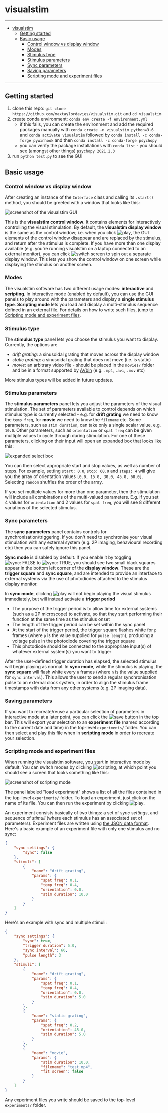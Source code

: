 # visualstim


---

- [visualstim](#visualstim)
  - [Getting started](#getting-started)
  - [Basic usage](#basic-usage)
    - [Control window vs display window](#control-window-vs-display-window)
    - [Modes](#modes)
    - [Stimulus type](#stimulus-type)
    - [Stimulus parameters](#stimulus-parameters)
    - [Sync parameters](#sync-parameters)
    - [Saving parameters](#saving-parameters)
    - [Scripting mode and experiment files](#scripting-mode-and-experiment-files)

---


## Getting started

1. clone this repo: `git clone https://github.com/maxtaylordavies/visualstim.git` and `cd visualstim`
2. create conda environment: `conda env create -f environment.yml`
   - if this fails, you can create the environment and add the required packages manually with `conda create -n visualstim python=3.6` and `conda activate visualstim` followed by `conda install -c conda-forge pywinhook` and then `conda install -c conda-forge psychopy`
   - you can verify the package installations with `conda list` - you should see (amongst other things) `psychopy 2021.2.3`
3. run `python test.py` to see the GUI

## Basic usage

### Control window vs display window

After creating an instance of the `Interface` class and calling its `.start()` method, you should be greeted with a window that looks like this:

![screenshot of the visualstim GUI](./screenshots/v0.1/main-view.png)

This is the **visualstim control window**. It contains elements for interactively controlling the visual stimulation. By default, the **visualstim display window** is the same as the control window; i.e. when you click ![play](./screenshots/v0.1/play.png), the GUI elements of the control window disappear and are replaced by the stimulus, and return after the stimulus is complete. If you have more than one display available (e.g. you're running visualstim on a laptop connected to an external monitor), you can click ![switch screen](./screenshots/v0.1/switch-screen.png) to spin out a separate display window. This lets you show the control window on one screen while displaying the stimulus on another screen.

### Modes

The visualstim software has two different usage modes: **interactive** and **scripting**. In interactive mode (enabled by default), you can use the GUI panels to play around with the parameters and display a **single stimulus type**. **Scripting mode** lets you load and display a multi-stimulus sequence defined in an external file. For details on how to write such files, jump to [Scripting mode and experiment files](#scripting-mode-and-experiment-files).

### Stimulus type

The **stimulus type** panel lets you choose the stimulus you want to display. Currently, the options are

- _drift grating_: a sinusoidal grating that moves across the display window
- _static grating_: a sinusoidal grating that does not move (i.e. is static)
- _movie_: an arbitrary video file - should be placed in the `movies/` folder and be in a format supported by [AVbin](https://avbin.github.io/docs/) (e.g. `.mp4`, `.avi`, `.mov` etc)

More stimulus types will be added in future updates.

### Stimulus parameters

The **stimulus parameters** panel lets you adjust the parameters of the visual stimulation. The set of parameters available to control depends on which stimulus type is currently selected - e.g. for **drift grating** we need to know the `temp freq`, for **movie** we need to know the `filename` etc. Some parameters, such as `stim duration`, can take only a single scalar value, e.g. `10.0`. Other parameters, such as `orientation` or `spat freq` can be given multiple values to cycle through during stimulation. For one of these parameters, clicking on their input will open an expanded box that looks like this:

![expanded select box](./screenshots/v0.1/expanded-select.png)

You can then select appropriate start and stop values, as well as number of steps. For example, setting `start: 0.0`, `stop: 60.0` and `steps: 4` will give you the array of orientation values `[0.0, 15.0, 30.0, 45.0, 60.0]`. Selecting `random` shuffles the order of the array.

If you set multiple values for more than one parameter, then the stimulation will include all combinations of the multi-valued parameters. E.g. if you set 4 values for `orientation` and 2 values for `spat freq`, you will see 8 different variations of the selected stimulus.

### Sync parameters

The **sync parameters** panel contains controls for synchronisation/triggering. If you don't need to synchronise your visual stimulation with any external system (e.g. 2P imaging, behavioural recording etc) then you can safely ignore this panel.

**Sync mode** is disabled by default. If you enable it by toggling ![sync: FALSE](./screenshots/v0.1/sync-false.png) to ![sync: TRUE](./screenshots/v0.1/sync-true.png), you should see two small black squares appear in the bottom left corner of the **display window**. These are the **trigger square** and **sync square**, and are intended to provide an interface to external systems via the use of photodiodes attached to the stimulus display monitor.

In **sync mode**, clicking ![play](./screenshots/v0.1/play.png) will not begin playing the visual stimulus immediately, but will instead activate a **trigger period**

- The purpose of the trigger period is to allow time for external systems (such as a 2P microscope) to activate, so that they start performing their function at the same time as the stimulus onset
- The length of the trigger period can be set within the sync panel
- At the start of the trigger period, the trigger square flashes white for `p` frames (where `p` is the value supplied for `pulse length`), producing a voltage pulse in the photodiode covering the trigger square
- This photodiode should be connected to the appropriate input(s) of whatever external system(s) you want to trigger

After the user-defined trigger duration has elapsed, the selected stimulus will begin playing as normal. In **sync mode**, while the stimulus is playing, the **sync square** will flash white every `n` frames (where `n` is the value supplied for `sync interval`). This allows the user to send a regular synchronisation pulse to an external clock system, in order to align the stimulus frame timestamps with data from any other systems (e.g. 2P imaging data).

### Saving parameters

If you want to recreate/reuse a particular selection of parameters in interactive mode at a later point, you can click the ![save](./screenshots/v0.1/save-button.png) button in the top bar. This will export your selection to an **experiment file** (named according to the current date and time) in the top-level `experiments/` folder. You can then select and play this file when in **scripting mode** in order to recreate your selection.

### Scripting mode and experiment files

When running the visualstim software, you start in interactive mode by default. You can switch modes by clicking ![scripting](./screenshots/v0.1/scripting-button.png), at which point you should see a screen that looks something like this:

![screenshot of scripting mode](./screenshots/v0.1/scripting-mode.png)

The panel labeled "load experiment" shows a list of all the files contained in the top-level `experiments/` folder. To load an experiment, just click on the name of its file. You can then run the experiment by clicking ![play](./screenshots/v0.1/play.png).

An experiment consists basically of two things: a set of _sync settings_, and sequence of _stimuli_ (where each stimulus has an associated set of parameters). Experiment files are written using [the JSON data format](https://developer.mozilla.org/en-US/docs/Learn/JavaScript/Objects/JSON). Here's a basic example of an experiment file with only one stimulus and no sync:

```JSON
{
    "sync settings": {
        "sync": false
    },
    "stimuli": [
        {
            "name": "drift grating",
            "params": {
                "spat freq": 0.1,
                "temp freq": 0.4,
                "orientation": 0.0,
                "stim duration": 10.0
            }
        }
    ]
}
```

Here's an example with sync and multiple stimuli:

```JSON
{
    "sync settings": {
        "sync": true,
        "trigger duration": 5.0,
        "sync interval": 60,
        "pulse length": 3
    },
    "stimuli": [
        {
            "name": "drift grating",
            "params": {
                "spat freq": 0.1,
                "temp freq": 0.4,
                "orientation": 0.0,
                "stim duration": 5.0
            }
        },
        {
            "name": "static grating",
            "params": {
                "spat freq": 0.2,
                "orientation": 45.0,
                "stim duration": 5.0
            }
        },
        {
            "name": "movie",
            "params": {
                "stim duration": 10.0,
                "filename": "test.mp4",
                "fit screen": false
            }
        }
    ]
}
```

Any experiment files you write should be saved to the top-level `experiments/` folder.
